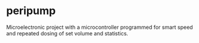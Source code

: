 # peripump
Microelectronic project with a microcontroller programmed for smart speed and repeated dosing of set volume and statistics.
